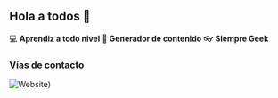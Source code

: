 ## Hola a todos 👋

:computer: **Aprendiz a todo nivel**
:pencil: **Generador de contenido**
:eyeglasses: **Siempre Geek**

### Vías de contacto

![Website](https://www.linkedin.com/in/victor-vergara-35a995bb/recent-activity/all/))

